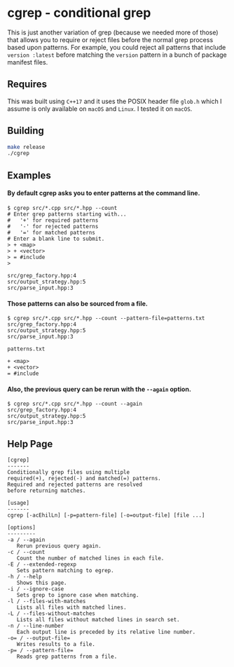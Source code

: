 # cgrep - conditional grep

This is just another variation of grep (because we needed more of those) that allows you to require or reject files before the normal grep process based upon patterns. For example, you could reject all patterns that include `version :latest` before matching the `version` pattern in a bunch of package manifest files.

## Requires
This was built using `C++17` and it uses the POSIX header file `glob.h` which I assume is only available on `macOS` and `Linux`. I tested it on `macOS`.

## Building
```bash
make release
./cgrep
```

## Examples
#### By default cgrep asks you to enter patterns at the command line.
```
$ cgrep src/*.cpp src/*.hpp --count
# Enter grep patterns starting with...
#   '+' for required patterns
#   '-' for rejected patterns
#   '=' for matched patterns
# Enter a blank line to submit.
> + <map> 
> + <vector>
> = #include
> 

src/grep_factory.hpp:4
src/output_strategy.hpp:5
src/parse_input.hpp:3
```

#### Those patterns can also be sourced from a file.
```
$ cgrep src/*.cpp src/*.hpp --count --pattern-file=patterns.txt
src/grep_factory.hpp:4
src/output_strategy.hpp:5
src/parse_input.hpp:3
```
`patterns.txt`
```
+ <map> 
+ <vector>
= #include
```

#### Also, the previous query can be rerun with the `--again` option.
```
$ cgrep src/*.cpp src/*.hpp --count --again
src/grep_factory.hpp:4
src/output_strategy.hpp:5
src/parse_input.hpp:3
```

## Help Page

```
[cgrep]
-------
Conditionally grep files using multiple
required(+), rejected(-) and matched(=) patterns.
Required and rejected patterns are resolved
before returning matches.
   
[usage]
-------
cgrep [-acEhilLn] [-p=pattern-file] [-o=output-file] [file ...]
   
[options]
---------
-a / --again
   Rerun previous query again.
-c / --count
   Count the number of matched lines in each file.
-E / --extended-regexp
   Sets pattern matching to egrep.
-h / --help
   Shows this page.
-i / --ignore-case
   Sets grep to ignore case when matching.
-l / --files-with-matches
   Lists all files with matched lines.
-L / --files-without-matches
   Lists all files without matched lines in search set.
-n / --line-number
   Each output line is preceded by its relative line number.
-o= / --output-file=
   Writes results to a file.
-p= / --pattern-file=
   Reads grep patterns from a file.
```
